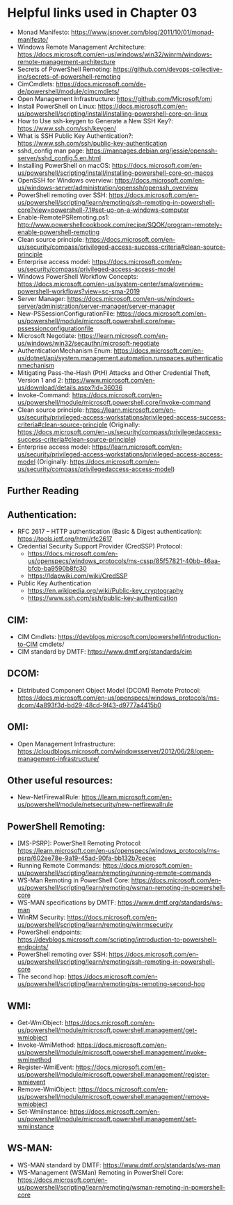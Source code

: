 # Helpful links used in Chapter 03
- Monad Manifesto: https://www.jsnover.com/blog/2011/10/01/monad-manifesto/
- Windows Remote Management Architecture: https://docs.microsoft.com/en-us/windows/win32/winrm/windows-remote-management-architecture
- Secrets of PowerShell Remoting: https://github.com/devops-collective-inc/secrets-of-powershell-remoting
- CimCmdlets: https://docs.microsoft.com/de-de/powershell/module/cimcmdlets/
- Open Management Infrastructure: https://github.com/Microsoft/omi
- Install PowerShell on Linux: https://docs.microsoft.com/en-us/powershell/scripting/install/installing-powershell-core-on-linux
- How to Use ssh-keygen to Generate a New SSH Key?: https://www.ssh.com/ssh/keygen/
- What is SSH Public Key Authentication?: https://www.ssh.com/ssh/public-key-authentication
- sshd_config man page: https://manpages.debian.org/jessie/openssh-server/sshd_config.5.en.html
- Installing PowerShell on macOS: https://docs.microsoft.com/en-us/powershell/scripting/install/installing-powershell-core-on-macos
- OpenSSH for Windows overview: https://docs.microsoft.com/en-us/windows-server/administration/openssh/openssh_overview
- PowerShell remoting over SSH: https://docs.microsoft.com/en-us/powershell/scripting/learn/remoting/ssh-remoting-in-powershell-core?view=powershell-7.1#set-up-on-a-windows-computer
- Enable-RemotePSRemoting.ps1: http://www.powershellcookbook.com/recipe/SQOK/program-remotely-enable-powershell-remoting
- Clean source principle: https://docs.microsoft.com/en-us/security/compass/privileged-access-success-criteria#clean-source-principle
- Enterprise access model: https://docs.microsoft.com/en-us/security/compass/privileged-access-access-model
- Windows PowerShell Workflow Concepts: https://docs.microsoft.com/en-us/system-center/sma/overview-powershell-workflows?view=sc-sma-2019
- Server Manager: https://docs.microsoft.com/en-us/windows-server/administration/server-manager/server-manager
- New-PSSessionConfigurationFile: https://docs.microsoft.com/en-us/powershell/module/microsoft.powershell.core/new-pssessionconfigurationfile
- Microsoft Negotiate: https://learn.microsoft.com/en-us/windows/win32/secauthn/microsoft-negotiate
- AuthenticationMechanism Enum: https://docs.microsoft.com/en-us/dotnet/api/system.management.automation.runspaces.authenticationmechanism
- Mitigating Pass-the-Hash (PtH) Attacks and Other Credential Theft, Version 1 and 2: https://www.microsoft.com/en-us/download/details.aspx?id=36036
- Invoke-Command: https://docs.microsoft.com/en-us/powershell/module/microsoft.powershell.core/invoke-command
- Clean source principle: https://learn.microsoft.com/en-us/security/privileged-access-workstations/privileged-access-success-criteria#clean-source-principle (Originally: https://docs.microsoft.com/en-us/security/compass/privilegedaccess-success-criteria#clean-source-principle)
- Enterprise access model: https://learn.microsoft.com/en-us/security/privileged-access-workstations/privileged-access-access-model (Originally: https://docs.microsoft.com/en-us/security/compass/privilegedaccess-access-model)

## Further Reading
## Authentication:
  - RFC 2617 – HTTP authentication (Basic & Digest authentication): https://tools.ietf.org/html/rfc2617
  - Credential Security Support Provider (CredSSP) Protocol:
    -    https://docs.microsoft.com/en-us/openspecs/windows_protocols/ms-cssp/85f57821-40bb-46aa-bfcb-ba9590b8fc30
    - https://ldapwiki.com/wiki/CredSSP
  - Public Key Authentication 
    - https://en.wikipedia.org/wiki/Public-key_cryptography
    - https://www.ssh.com/ssh/public-key-authentication
## CIM:
  - CIM Cmdlets: https://devblogs.microsoft.com/powershell/introduction-to-CIM cmdlets/
  - CIM standard by DMTF: https://www.dmtf.org/standards/cim
## DCOM:
  - Distributed Component Object Model (DCOM) Remote Protocol: https://docs.microsoft.com/en-us/openspecs/windows_protocols/ms-dcom/4a893f3d-bd29-48cd-9f43-d9777a4415b0
## OMI:
  - Open Management Infrastructure: https://cloudblogs.microsoft.com/windowsserver/2012/06/28/open-management-infrastructure/
## Other useful resources:
  - New-NetFirewallRule: https://learn.microsoft.com/en-us/powershell/module/netsecurity/new-netfirewallrule
## PowerShell Remoting:
  - [MS-PSRP]: PowerShell Remoting Protocol: https://learn.microsoft.com/en-us/openspecs/windows_protocols/ms-psrp/602ee78e-9a19-45ad-90fa-bb132b7cecec
  - Running Remote Commands: https://docs.microsoft.com/en-us/powershell/scripting/learn/remoting/running-remote-commands
  - WS-Man Remoting in PowerShell Core: https://docs.microsoft.com/en-us/powershell/scripting/learn/remoting/wsman-remoting-in-powershell-core
  - WS-MAN specifications by DMTF: https://www.dmtf.org/standards/ws-man
  - WinRM Security: https://docs.microsoft.com/en-us/powershell/scripting/learn/remoting/winrmsecurity
  - PowerShell endpoints: https://devblogs.microsoft.com/scripting/introduction-to-powershell-endpoints/
  - PowerShell remoting over SSH: https://docs.microsoft.com/en-us/powershell/scripting/learn/remoting/ssh-remoting-in-powershell-core
  - The second hop: https://docs.microsoft.com/en-us/powershell/scripting/learn/remoting/ps-remoting-second-hop
## WMI:
  - Get-WmiObject: https://docs.microsoft.com/en-us/powershell/module/microsoft.powershell.management/get-wmiobject
  - Invoke-WmiMethod: https://docs.microsoft.com/en-us/powershell/module/microsoft.powershell.management/invoke-wmimethod
  - Register-WmiEvent: https://docs.microsoft.com/en-us/powershell/module/microsoft.powershell.management/register-wmievent
  - Remove-WmiObject: https://docs.microsoft.com/en-us/powershell/module/microsoft.powershell.management/remove-wmiobject
  - Set-WmiInstance: https://docs.microsoft.com/en-us/powershell/module/microsoft.powershell.management/set-wmiinstance
## WS-MAN:
  - WS-MAN standard by DMTF: https://www.dmtf.org/standards/ws-man
  - WS-Management (WSMan) Remoting in PowerShell Core: https://docs.microsoft.com/en-us/powershell/scripting/learn/remoting/wsman-remoting-in-powershell-core